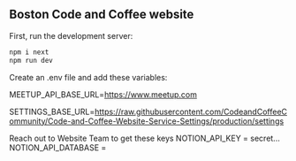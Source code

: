## Boston Code and Coffee website

First, run the development server:

```bash
npm i next
npm run dev
```
Create an .env file and add these variables:

MEETUP_API_BASE_URL=https://www.meetup.com

SETTINGS_BASE_URL=https://raw.githubusercontent.com/CodeandCoffeeCommunity/Code-and-Coffee-Website-Service-Settings/production/settings


Reach out to Website Team to get these keys
NOTION_API_KEY = secret...
NOTION_API_DATABASE =
